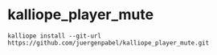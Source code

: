 # kalliope_player_mute

`kalliope install --git-url https://github.com/juergenpabel/kalliope_player_mute.git`
